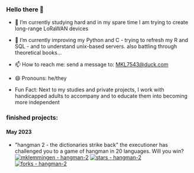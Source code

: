 ### Hello there 👋

- 🔭 I’m currently studying hard and in my spare time I am trying to create long-range LoRaWAN devices
     
- 🌱 I’m currently improving my Python and C - trying to refresh my R and SQL - and to understand unix-based servers. also battling through theoretical books... 

- 📫 How to reach me: send a message to: MKL7543@duck.com
- 😄 Pronouns: he/they

- Fun Fact: Next to my studies and private projects, I work with handicapped adults to accompany and to educate them into becoming more independent 

### finished projects:
#### May 2023
- "hangman 2 - the dictionaries strike back"
  the executioner has challenged you to a game of hangman in 20 languages. Will you win?
[![mklemmingen - hangman-2](https://img.shields.io/static/v1?label=mklemmingen&message=hangman-2&color=blue&logo=github)](https://github.com/mklemmingen/hangman-2 "Go to GitHub repo")
[![stars - hangman-2](https://img.shields.io/github/stars/mklemmingen/hangman-2?style=social)](https://github.com/mklemmingen/hangman-2)
[![forks - hangman-2](https://img.shields.io/github/forks/mklemmingen/hangman-2?style=social)](https://github.com/mklemmingen/hangman-2)
